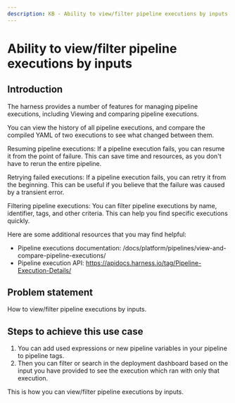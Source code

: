 ```yaml
---
description: KB - Ability to view/filter pipeline executions by inputs. 
---
```

# Ability to view/filter pipeline executions by inputs

## Introduction

The harness provides a number of features for managing pipeline executions, including Viewing and comparing pipeline executions. 

You can view the history of all pipeline executions, and compare the compiled YAML of two executions to see what changed between them.

Resuming pipeline executions: If a pipeline execution fails, you can resume it from the point of failure. This can save time and resources, as you don't have to rerun the entire pipeline.

Retrying failed executions: If a pipeline execution fails, you can retry it from the beginning. This can be useful if you believe that the failure was caused by a transient error.

Filtering pipeline executions: You can filter pipeline executions by name, identifier, tags, and other criteria. This can help you find specific executions quickly.

Here are some additional resources that you may find helpful:

* Pipeline executions documentation: /docs/platform/pipelines/view-and-compare-pipeline-executions/
* Pipeline execution API: https://apidocs.harness.io/tag/Pipeline-Execution-Details/

## Problem statement

How to view/filter pipeline executions by inputs. 

## Steps to achieve this use case
1. You can add used expressions or new pipeline variables in your pipeline to pipeline tags.
2. Then you can filter or search in the deployment dashboard based on the input you have provided to see the execution which ran with only that execution.

This is how you can view/filter pipeline executions by inputs.
 

